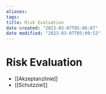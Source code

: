```yaml
---
aliases: 
tags: 
title: Risk Evaluation
date created: "2023-03-07T05:06:07"
date modified: "2023-03-07T05:09:52"
---
```


# Risk Evaluation

- [[Akzeptanzlinie]]
- [[Schutzziel]]
